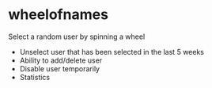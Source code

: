 # wheelofnames

Select a random user by spinning a wheel
  * Unselect user that has been selected in the last 5 weeks
  * Ability to add/delete user
  * Disable user temporarily
  * Statistics
